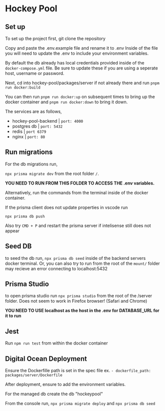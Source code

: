 # Hockey Pool

## Set up

To set up the project first, git clone the repository

Copy and paste the .env.example file and rename it to .env
Inside of the file you will need to update the .env to include your environment variables.

By default the db already has local credentials provided inside of the ```docker-compose.yml``` file. Be sure to update these if you are using a seperate host, username or password.


Next, cd into hockey-pool/packages/server if not already there and run ```pnpm run docker:build```

You can then run ```pnpm run docker:up``` on subsequent times to bring up the docker container and ```pnpm run docker:down``` to bring it down.

The services are as follows,

- hockey-pool-backend | ```port: 4000```
- postgres db | ```port: 5432```
- redis | ```port 6379```
- nginx | ```port: 80```


## Run migrations
For the db migrations run,

 ```npx prisma migrate dev```
from the root folder ```/```. 

 **YOU NEED TO RUN FROM THIS FOLDER TO ACCESS THE .env variables.**
 
 Alternatively, run the commands from the terminal inside of the docker container.


 If the prisma client does not update properties in vscode run

 ```npx prisma db push``` 
 
 Also try ```CMD + P``` and restart the prisma server if intelisense still does not appear
 
## Seed DB
to seed the db run, ```npx prisma db seed``` inside of the backend servers docker terminal. 
Or, you can also try to run from the root of the ```mount/``` folder may recieve an error connecting to localhost:5432

## Prisma Studio
to open prisma studio run ```npx prisma studio``` from the root of the /server folder. Does not seem to work in Firefox browser! (Safari and Chrome) 

**YOU NEED TO USE localhost as the host in the .env for DATABASE_URL for it to run**

## Jest
Run ```npm run test``` from within the docker container


## Digital Ocean Deployment

Ensure the Dockerfille path is set in the spec file ex. ```- dockerfile_path: packages/server/Dockerfile```

After deployment, ensure to add the environment variables.

For the managed db create the db "hockeypool"

From the console run, ```npx prisma migrate deploy``` and ```npx prisma db seed```